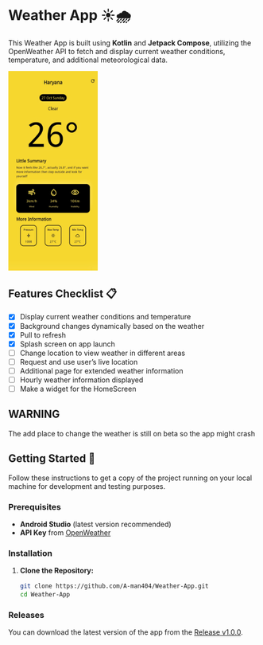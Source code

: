 # Weather App ☀️🌧️

This Weather App is built using **Kotlin** and **Jetpack Compose**, utilizing the OpenWeather API to fetch and display current weather conditions, temperature, and additional meteorological data. 

<img src="./assets/weather_home_screen.jpeg" alt="Weather App Preview" width="180"/>

## Features Checklist 📋

- [x] Display current weather conditions and temperature
- [x] Background changes dynamically based on the weather
- [x] Pull to refresh
- [x] Splash screen on app launch
- [ ] Change location to view weather in different areas
- [ ] Request and use user’s live location
- [ ] Additional page for extended weather information
- [ ] Hourly weather information displayed
- [ ] Make a widget for the HomeScreen

## WARNING

The add place to change the weather is still on beta so the app might crash

## Getting Started 🚀

Follow these instructions to get a copy of the project running on your local machine for development and testing purposes.

### Prerequisites

- **Android Studio** (latest version recommended)
- **API Key** from [OpenWeather](https://openweathermap.org/)

### Installation

1. **Clone the Repository:**
   ```bash
   git clone https://github.com/A-man404/Weather-App.git
   cd Weather-App

### Releases
You can download the latest version of the app from the [Release v1.0.0](https://github.com/A-man404/Weather-App/releases/tag/v1.0.0).
